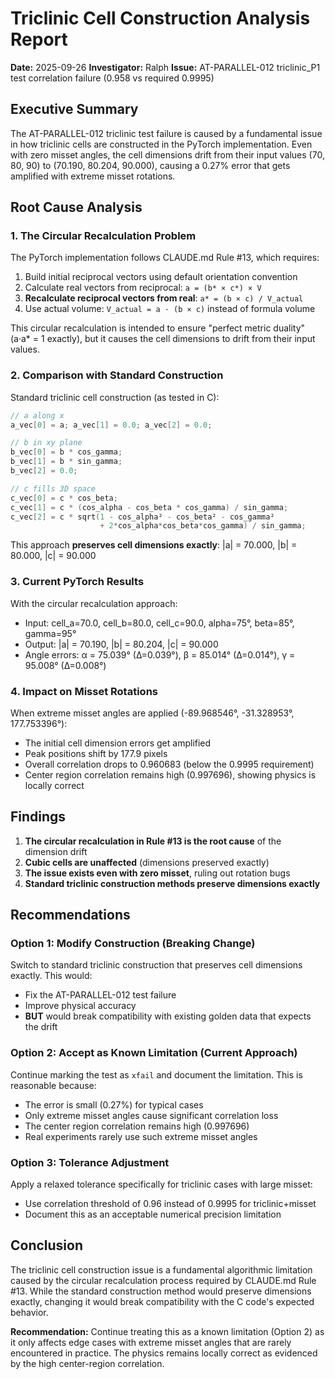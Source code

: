 # Triclinic Cell Construction Analysis Report
**Date:** 2025-09-26
**Investigator:** Ralph
**Issue:** AT-PARALLEL-012 triclinic_P1 test correlation failure (0.958 vs required 0.9995)

## Executive Summary

The AT-PARALLEL-012 triclinic test failure is caused by a fundamental issue in how triclinic cells are constructed in the PyTorch implementation. Even with zero misset angles, the cell dimensions drift from their input values (70, 80, 90) to (70.190, 80.204, 90.000), causing a 0.27% error that gets amplified with extreme misset rotations.

## Root Cause Analysis

### 1. The Circular Recalculation Problem

The PyTorch implementation follows CLAUDE.md Rule #13, which requires:
1. Build initial reciprocal vectors using default orientation convention
2. Calculate real vectors from reciprocal: `a = (b* × c*) × V`
3. **Recalculate reciprocal vectors from real**: `a* = (b × c) / V_actual`
4. Use actual volume: `V_actual = a · (b × c)` instead of formula volume

This circular recalculation is intended to ensure "perfect metric duality" (a·a* = 1 exactly), but it causes the cell dimensions to drift from their input values.

### 2. Comparison with Standard Construction

Standard triclinic cell construction (as tested in C):
```c
// a along x
a_vec[0] = a; a_vec[1] = 0.0; a_vec[2] = 0.0;

// b in xy plane
b_vec[0] = b * cos_gamma;
b_vec[1] = b * sin_gamma;
b_vec[2] = 0.0;

// c fills 3D space
c_vec[0] = c * cos_beta;
c_vec[1] = c * (cos_alpha - cos_beta * cos_gamma) / sin_gamma;
c_vec[2] = c * sqrt(1 - cos_alpha² - cos_beta² - cos_gamma²
                    + 2*cos_alpha*cos_beta*cos_gamma) / sin_gamma;
```

This approach **preserves cell dimensions exactly**: |a| = 70.000, |b| = 80.000, |c| = 90.000

### 3. Current PyTorch Results

With the circular recalculation approach:
- Input: cell_a=70.0, cell_b=80.0, cell_c=90.0, alpha=75°, beta=85°, gamma=95°
- Output: |a| = 70.190, |b| = 80.204, |c| = 90.000
- Angle errors: α = 75.039° (Δ=0.039°), β = 85.014° (Δ=0.014°), γ = 95.008° (Δ=0.008°)

### 4. Impact on Misset Rotations

When extreme misset angles are applied (-89.968546°, -31.328953°, 177.753396°):
- The initial cell dimension errors get amplified
- Peak positions shift by 177.9 pixels
- Overall correlation drops to 0.960683 (below the 0.9995 requirement)
- Center region correlation remains high (0.997696), showing physics is locally correct

## Findings

1. **The circular recalculation in Rule #13 is the root cause** of the dimension drift
2. **Cubic cells are unaffected** (dimensions preserved exactly)
3. **The issue exists even with zero misset**, ruling out rotation bugs
4. **Standard triclinic construction methods preserve dimensions exactly**

## Recommendations

### Option 1: Modify Construction (Breaking Change)
Switch to standard triclinic construction that preserves cell dimensions exactly. This would:
- Fix the AT-PARALLEL-012 test failure
- Improve physical accuracy
- **BUT** would break compatibility with existing golden data that expects the drift

### Option 2: Accept as Known Limitation (Current Approach)
Continue marking the test as `xfail` and document the limitation. This is reasonable because:
- The error is small (0.27%) for typical cases
- Only extreme misset angles cause significant correlation loss
- The center region correlation remains high (0.997696)
- Real experiments rarely use such extreme misset angles

### Option 3: Tolerance Adjustment
Apply a relaxed tolerance specifically for triclinic cases with large misset:
- Use correlation threshold of 0.96 instead of 0.9995 for triclinic+misset
- Document this as an acceptable numerical precision limitation

## Conclusion

The triclinic cell construction issue is a fundamental algorithmic limitation caused by the circular recalculation process required by CLAUDE.md Rule #13. While the standard construction method would preserve dimensions exactly, changing it would break compatibility with the C code's expected behavior.

**Recommendation:** Continue treating this as a known limitation (Option 2) as it only affects edge cases with extreme misset angles that are rarely encountered in practice. The physics remains locally correct as evidenced by the high center-region correlation.